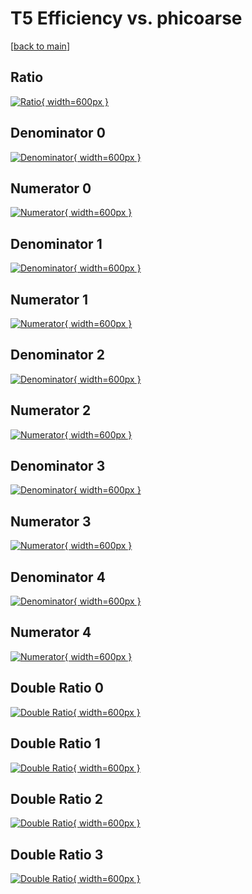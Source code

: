 # T5 Efficiency vs. phicoarse

[[back to main](./)]



## Ratio

[![Ratio](../mtv/var/T5_vtr_11_1_eff_phicoarse.png){ width=600px }](../mtv/var/T5_vtr_11_1_eff_phicoarse.pdf)

## Denominator 0

[![Denominator](../mtv/den/T5_vtr_11_1_eff_phicoarse_den0.png){ width=600px }](../mtv/den/T5_vtr_11_1_eff_phicoarse_den0.pdf)

## Numerator 0

[![Numerator](../mtv/num/T5_vtr_11_1_eff_phicoarse_num0.png){ width=600px }](../mtv/num/T5_vtr_11_1_eff_phicoarse_num0.pdf)

## Denominator 1

[![Denominator](../mtv/den/T5_vtr_11_1_eff_phicoarse_den1.png){ width=600px }](../mtv/den/T5_vtr_11_1_eff_phicoarse_den1.pdf)

## Numerator 1

[![Numerator](../mtv/num/T5_vtr_11_1_eff_phicoarse_num1.png){ width=600px }](../mtv/num/T5_vtr_11_1_eff_phicoarse_num1.pdf)

## Denominator 2

[![Denominator](../mtv/den/T5_vtr_11_1_eff_phicoarse_den2.png){ width=600px }](../mtv/den/T5_vtr_11_1_eff_phicoarse_den2.pdf)

## Numerator 2

[![Numerator](../mtv/num/T5_vtr_11_1_eff_phicoarse_num2.png){ width=600px }](../mtv/num/T5_vtr_11_1_eff_phicoarse_num2.pdf)

## Denominator 3

[![Denominator](../mtv/den/T5_vtr_11_1_eff_phicoarse_den3.png){ width=600px }](../mtv/den/T5_vtr_11_1_eff_phicoarse_den3.pdf)

## Numerator 3

[![Numerator](../mtv/num/T5_vtr_11_1_eff_phicoarse_num3.png){ width=600px }](../mtv/num/T5_vtr_11_1_eff_phicoarse_num3.pdf)

## Denominator 4

[![Denominator](../mtv/den/T5_vtr_11_1_eff_phicoarse_den4.png){ width=600px }](../mtv/den/T5_vtr_11_1_eff_phicoarse_den4.pdf)

## Numerator 4

[![Numerator](../mtv/num/T5_vtr_11_1_eff_phicoarse_num4.png){ width=600px }](../mtv/num/T5_vtr_11_1_eff_phicoarse_num4.pdf)

## Double Ratio 0

[![Double Ratio](../mtv/ratio/T5_vtr_11_1_eff_phicoarse_ratio0.png){ width=600px }](../mtv/ratio/T5_vtr_11_1_eff_phicoarse_ratio0.pdf)

## Double Ratio 1

[![Double Ratio](../mtv/ratio/T5_vtr_11_1_eff_phicoarse_ratio1.png){ width=600px }](../mtv/ratio/T5_vtr_11_1_eff_phicoarse_ratio1.pdf)

## Double Ratio 2

[![Double Ratio](../mtv/ratio/T5_vtr_11_1_eff_phicoarse_ratio2.png){ width=600px }](../mtv/ratio/T5_vtr_11_1_eff_phicoarse_ratio2.pdf)

## Double Ratio 3

[![Double Ratio](../mtv/ratio/T5_vtr_11_1_eff_phicoarse_ratio3.png){ width=600px }](../mtv/ratio/T5_vtr_11_1_eff_phicoarse_ratio3.pdf)

